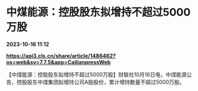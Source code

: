 # 中煤能源：控股股东拟增持不超过5000万股

**2023-10-16 11:12**

**https://api3.cls.cn/share/article/1486462?os=web&sv=7.7.5&app=CailianpressWeb**

【中煤能源：控股股东拟增持不超过5000万股】财联社10月16日电，中煤能源公告，控股股东中煤集团拟增持公司A股股份，累计增持数量不超过5000万股。